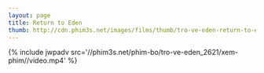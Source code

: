 ```yaml
---
layout: page
title: Return to Eden
thumb: http://cdn.phim3s.net/images/films/thumb/tro-ve-eden-return-to-eden-1983.jpg
---
```

{% include jwpadv src='//phim3s.net/phim-bo/tro-ve-eden_2621/xem-phim//video.mp4' %}